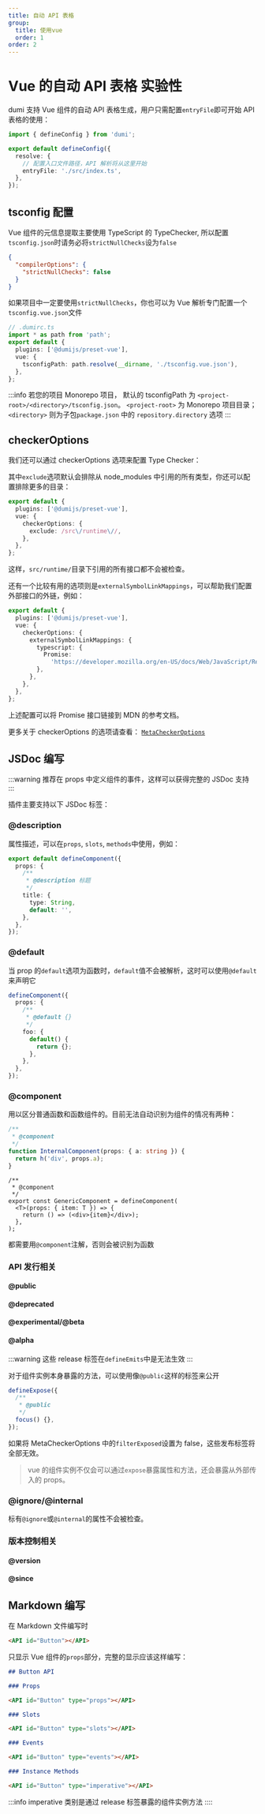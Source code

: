 ```yaml
---
title: 自动 API 表格
group:
  title: 使用vue
  order: 1
order: 2
---
```


# Vue 的自动 API 表格 <Badge>实验性</Badge>

dumi 支持 Vue 组件的自动 API 表格生成，用户只需配置`entryFile`即可开始 API 表格的使用：

```ts
import { defineConfig } from 'dumi';

export default defineConfig({
  resolve: {
    // 配置入口文件路径，API 解析将从这里开始
    entryFile: './src/index.ts',
  },
});
```

## tsconfig 配置

Vue 组件的元信息提取主要使用 TypeScript 的 TypeChecker, 所以配置`tsconfig.json`时请务必将`strictNullChecks`设为`false`

```json
{
  "compilerOptions": {
    "strictNullChecks": false
  }
}
```

如果项目中一定要使用`strictNullChecks`，你也可以为 Vue 解析专门配置一个`tsconfig.vue.json`文件

```ts
// .dumirc.ts
import * as path from 'path';
export default {
  plugins: ['@dumijs/preset-vue'],
  vue: {
    tsconfigPath: path.resolve(__dirname, './tsconfig.vue.json'),
  },
};
```

:::info
若您的项目 Monorepo 项目， 默认的 tsconfigPath 为 `<project-root>/<directory>/tsconfig.json`。 `<project-root>` 为 Monorepo 项目目录； `<directory>` 则为子包`package.json` 中的 `repository.directory` 选项
:::

## checkerOptions

我们还可以通过 checkerOptions 选项来配置 Type Checker：

其中`exclude`选项默认会排除从 node_modules 中引用的所有类型，你还可以配置排除更多的目录：

```ts
export default {
  plugins: ['@dumijs/preset-vue'],
  vue: {
    checkerOptions: {
      exclude: /src\/runtime\//,
    },
  },
};
```

这样，`src/runtime/`目录下引用的所有接口都不会被检查。

还有一个比较有用的选项则是`externalSymbolLinkMappings`，可以帮助我们配置外部接口的外链，例如：

```ts
export default {
  plugins: ['@dumijs/preset-vue'],
  vue: {
    checkerOptions: {
      externalSymbolLinkMappings: {
        typescript: {
          Promise:
            'https://developer.mozilla.org/en-US/docs/Web/JavaScript/Reference/Global_Objects/Promise',
        },
      },
    },
  },
};
```

上述配置可以将 Promise 接口链接到 MDN 的参考文档。

更多关于 checkerOptions 的选项请查看： [`MetaCheckerOptions`](https://github.com/umijs/dumi/tree/master/suites/dumi-vue-meta/README.md#metacheckeroptions)

## JSDoc 编写

:::warning
推荐在 props 中定义组件的事件，这样可以获得完整的 JSDoc 支持
:::

插件主要支持以下 JSDoc 标签：

### @description

属性描述，可以在`props`, `slots`, `methods`中使用，例如：

```ts
export default defineComponent({
  props: {
    /**
     * @description 标题
     */
    title: {
      type: String,
      default: '',
    },
  },
});
```

### @default

当 prop 的`default`选项为函数时，`default`值不会被解析，这时可以使用`@default`来声明它

```ts
defineComponent({
  props: {
    /**
     * @default {}
     */
    foo: {
      default() {
        return {};
      },
    },
  },
});
```

### @component

用以区分普通函数和函数组件的。目前无法自动识别为组件的情况有两种：

```ts
/**
 * @component
 */
function InternalComponent(props: { a: string }) {
  return h('div', props.a);
}
```

```tsx | pure
/**
 * @component
 */
export const GenericComponent = defineComponent(
  <T>(props: { item: T }) => {
    return () => (<div>{item}</div>);
  },
);
```

都需要用`@component`注解，否则会被识别为函数

### API 发行相关

#### @public

#### @deprecated

#### @experimental/@beta

#### @alpha

:::warning
这些 release 标签在`defineEmits`中是无法生效
:::

对于组件实例本身暴露的方法，可以使用像`@public`这样的标签来公开

```ts
defineExpose({
  /**
   * @public
   */
  focus() {},
});
```

如果将 MetaCheckerOptions 中的`filterExposed`设置为 false，这些发布标签将全部无效。

> vue 的组件实例不仅会可以通过`expose`暴露属性和方法，还会暴露从外部传入的 props。

### @ignore/@internal

标有`@ignore`或`@internal`的属性不会被检查。

### 版本控制相关

#### @version

#### @since

## Markdown 编写

在 Markdown 文件编写时

```md
<API id="Button"></API>
```

只显示 Vue 组件的`props`部分，完整的显示应该这样编写：

```md
## Button API

### Props

<API id="Button" type="props"></API>

### Slots

<API id="Button" type="slots"></API>

### Events

<API id="Button" type="events"></API>

### Instance Methods

<API id="Button" type="imperative"></API>
```

:::info
imperative 类别是通过 release 标签暴露的组件实例方法
::::
